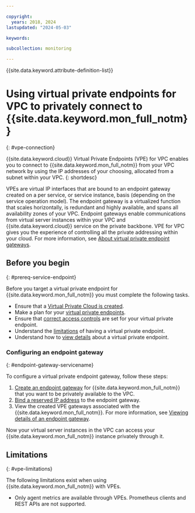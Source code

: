 ```yaml
---

copyright:
  years: 2018, 2024
lastupdated: "2024-05-03"

keywords:

subcollection: monitoring

---
```


{{site.data.keyword.attribute-definition-list}}

# Using virtual private endpoints for VPC to privately connect to {{site.data.keyword.mon_full_notm}}
{: #vpe-connection}

{{site.data.keyword.cloud}} Virtual Private Endpoints (VPE) for VPC enables you to connect to {{site.data.keyword.mon_full_notm}} from your VPC network by using the IP addresses of your choosing, allocated from a subnet within your VPC.
{: shortdesc}

VPEs are virtual IP interfaces that are bound to an endpoint gateway created on a per service, or service instance, basis (depending on the service operation model). The endpoint gateway is a virtualized function that scales horizontally, is redundant and highly available, and spans all availability zones of your VPC. Endpoint gateways enable communications from virtual server instances within your VPC and {{site.data.keyword.cloud}} service on the private backbone. VPE for VPC gives you the experience of controlling all the private addressing within your cloud. For more information, see [About virtual private endpoint gateways](/docs/vpc?topic=vpc-about-vpe).

## Before you begin
{: #prereq-service-endpoint}

Before you target a virtual private endpoint for {{site.data.keyword.mon_full_notm}} you must complete the following tasks.

* Ensure that a [Virtual Private Cloud is created](/docs/vpc?topic=vpc-getting-started).
* Make a plan for your [virtual private endpoints](/docs/vpc?topic=vpc-planning-considerations).
* Ensure that [correct access controls](/docs/vpc?topic=vpc-configure-acls-sgs-endpoint-gateways) are set for your virtual private endpoint.
* Understand the [limitations](/docs/vpc?topic=vpc-limitations-vpe) of having a virtual private endpoint.
* Understand how to [view details](/docs/vpc?topic=vpc-vpe-viewing-details-of-an-endpoint-gateway) about a virtual private endpoint.

### Configuring an endpoint gateway
{: #endpoint-gateway-servicename}

To configure a virtual private endpoint gateway, follow these steps:

1. [Create an endpoint gateway](/docs/vpc?topic=vpc-ordering-endpoint-gateway) for {{site.data.keyword.mon_full_notm}} that you want to be privately available to the VPC.
2. [Bind a reserved IP address](/docs/vpc?topic=vpc-bind-unbind-reserved-ip) to the endpoint gateway.
3. View the created VPE gateways associated with the {{site.data.keyword.mon_full_notm}}. For more information, see [Viewing details of an endpoint gateway](/docs/vpc?topic=vpc-vpe-viewing-details-of-an-endpoint-gateway).

Now your virtual server instances in the VPC can access your {{site.data.keyword.mon_full_notm}} instance privately through it.

## Limitations
{: #vpe-limitations}

The following limitations exist when using {{site.data.keyword.mon_full_notm}} with VPEs.

* Only agent metrics are available through VPEs. Prometheus clients and REST APIs are not supported.

